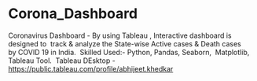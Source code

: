 # Corona_Dashboard
 Coronavirus Dashboard - By using Tableau , Interactive dashboard is designed to  track &amp; analyze the State-wise Active cases & Death cases by COVID 19 in  India.  Skilled Used:- Python, Pandas, Seaborn,  Matplotlib, Tableau Tool.  
Tableau DEsktop - https://public.tableau.com/profile/abhijeet.khedkar
